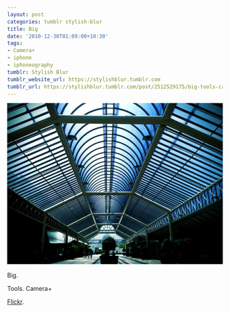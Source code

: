 ```yaml
---
layout: post
categories: tumblr stylish-blur
title: Big
date: '2010-12-30T01:09:00+10:30'
tags:
- Camera+
- iphone
- iphoneography
tumblr: Stylish Blur
tumblr_website_url: https://stylishblur.tumblr.com
tumblr_url: https://stylishblur.tumblr.com/post/2512529175/big-tools-camera-flickr
---
```

 ![](/content/images/tumblr/stylish-blur/tumblr_le723idWhD1qeku5yo1_1280.jpg)  

Big.

Tools. Camera+

[Flickr](http://www.flickr.com/photos/jden/5455373647/).

